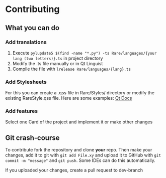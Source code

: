 # Contributing

## What you can do

### Add translations

1. Execute ```pylupdate5 $(find -name "*.py") -ts Rare/languages/{your lang (two letters)}.ts``` in project directory
2. Modify the .ts file manually or in Qt Linguist
3. Compile the file with ```lrelease Rare/languages/{lang}.ts```

### Add Stylesheets

For this you can create a .qss file in Rare/Styles/ directory or modify the existing RareStyle.qss file. Here are some
examples:
[Qt Docs](https://doc.qt.io/qt-5/stylesheet-examples.html)

### Add features

Select one Card of the project and implement it or make other changes


## Git crash-course
To contribute fork the repository and clone **your** repo. Then make your changes, add it to git with `git add File.xy` and upload it to GitHub with `git commit -m "message"` and `git push`.
Some IDEs can do this automatically.

If you uploaded your changes, create a pull request to dev-branch
